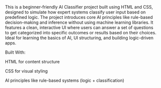 This is a beginner-friendly AI Classifier project built using HTML and CSS, designed to simulate how expert systems classify user input based on predefined logic. The project introduces core AI principles like rule-based decision-making and inference without using machine learning libraries. It features a clean, interactive UI where users can answer a set of questions to get categorized into specific outcomes or results based on their choices. Ideal for learning the basics of AI, UI structuring, and building logic-driven apps.

Built With:

HTML for content structure

CSS for visual styling

AI principles like rule-based systems (logic + classification)
